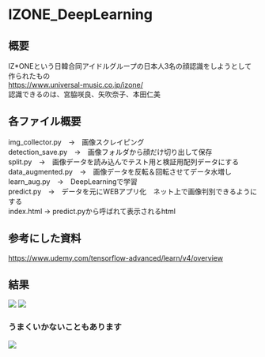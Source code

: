 # IZONE_DeepLearning

## 概要
IZ*ONEという日韓合同アイドルグループの日本人3名の顔認識をしようとして作られたもの  
https://www.universal-music.co.jp/izone/  
認識できるのは、宮脇咲良、矢吹奈子、本田仁美

## 各ファイル概要

img_collector.py　→　画像スクレイピング  
detection_save.py　→　画像フォルダから顔だけ切り出して保存  
split.py　→　画像データを読み込んでテスト用と検証用配列データにする  
data_augmented.py　→　画像データを反転＆回転させてデータ水増し  
learn_aug.py　→　DeepLearningで学習  
predict.py　→　データを元にWEBアプリ化　ネット上で画像判別できるようにする  
index.html → predict.pyから呼ばれて表示されるhtml

## 参考にした資料
https://www.udemy.com/tensorflow-advanced/learn/v4/overview


## 結果
<img src="https://user-images.githubusercontent.com/40752235/51887079-cca6cb00-23d5-11e9-8c54-8482ead1230b.png">
<img src="https://user-images.githubusercontent.com/40752235/51887082-d0d2e880-23d5-11e9-97ad-0b4b75203cbd.png">

### うまくいかないこともあります
<img src="https://user-images.githubusercontent.com/40752235/51887083-d3cdd900-23d5-11e9-9ad7-36f31b53e7de.png">
